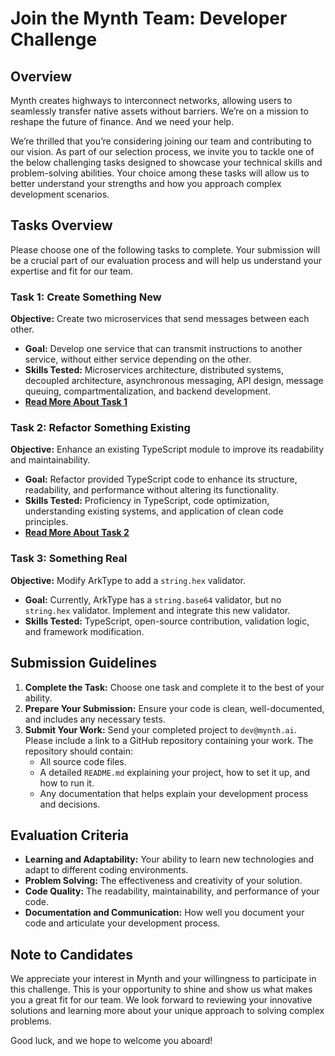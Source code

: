 # Join the Mynth Team: Developer Challenge

## Overview

Mynth creates highways to interconnect networks, allowing users to
seamlessly transfer native assets without barriers. We’re on a mission
to reshape the future of finance. And we need your help.

We’re thrilled that you’re considering joining our team and contributing
to our vision. As part of our selection process, we invite you to tackle
one of the below challenging tasks designed to showcase your technical
skills and problem-solving abilities. Your choice among these tasks will
allow us to better understand your strengths and how you approach
complex development scenarios.

## Tasks Overview

Please choose one of the following tasks to complete. Your submission
will be a crucial part of our evaluation process and will help us
understand your expertise and fit for our team.

### Task 1: Create Something New

**Objective:** Create two microservices that send messages between each
other.

- **Goal:** Develop one service that can transmit instructions to
  another service, without either service depending on the other.
- **Skills Tested:** Microservices architecture, distributed systems,
  decoupled architecture, asynchronous messaging, API design, message
  queuing, compartmentalization, and backend development.
- **[Read More About Task 1](assignment1/README.md)**

### Task 2: Refactor Something Existing

**Objective:** Enhance an existing TypeScript module to improve its
readability and maintainability.

- **Goal:** Refactor provided TypeScript code to enhance its structure,
  readability, and performance without altering its functionality.
- **Skills Tested:** Proficiency in TypeScript, code optimization,
  understanding existing systems, and application of clean code
  principles.
- **[Read More About Task 2](assignment2/README.md)**

### Task 3: Something Real

**Objective:** Modify ArkType to add a `string.hex` validator.

- **Goal:** Currently, ArkType has a `string.base64` validator, but no
  `string.hex` validator. Implement and integrate this new validator.
- **Skills Tested:** TypeScript, open-source contribution, validation
  logic, and framework modification.

## Submission Guidelines

1.  **Complete the Task:** Choose one task and complete it to the best
    of your ability.
2.  **Prepare Your Submission:** Ensure your code is clean,
    well-documented, and includes any necessary tests.
3.  **Submit Your Work:** Send your completed project to `dev@mynth.ai`.
    Please include a link to a GitHub repository containing your work.
    The repository should contain:
    - All source code files.
    - A detailed `README.md` explaining your project, how to set it up,
      and how to run it.
    - Any documentation that helps explain your development process and
      decisions.

## Evaluation Criteria

- **Learning and Adaptability:** Your ability to learn new technologies
  and adapt to different coding environments.
- **Problem Solving:** The effectiveness and creativity of your
  solution.
- **Code Quality:** The readability, maintainability, and performance of
  your code.
- **Documentation and Communication:** How well you document your code
  and articulate your development process.

## Note to Candidates

We appreciate your interest in Mynth and your willingness to participate
in this challenge. This is your opportunity to shine and show us what
makes you a great fit for our team. We look forward to reviewing your
innovative solutions and learning more about your unique approach to
solving complex problems.

Good luck, and we hope to welcome you aboard!
